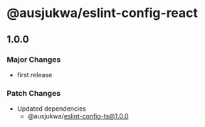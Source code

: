 # @ausjukwa/eslint-config-react

## 1.0.0
### Major Changes

- first release

### Patch Changes

- Updated dependencies
  - @ausjukwa/eslint-config-ts@1.0.0
